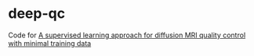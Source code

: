 # deep-qc
Code for [A supervised learning approach for diffusion MRI quality control with minimal training data](https://www.sciencedirect.com/science/article/pii/S1053811918305032)
